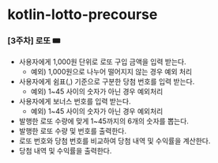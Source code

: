 # kotlin-lotto-precourse
### [3주차] 로또 🎟️

- 사용자에게 1,000원 단위로 로또 구입 금액을 입력 받는다.
  - 예외) 1,000원으로 나누어 떨어지지 않는 경우 예외 처리
- 사용자에게 쉼표(,) 기준으로 구분한 당첨 번호를 입력 받는다.
  - 예외) 1~45 사이의 숫자가 아닌 경우 예외처리
- 사용자에게 보너스 번호를 입력 받는다.
  - 예외) 1~45 사이의 숫자가 아닌 경우 예외처리
- 발행한 로또 수량에 맞게 1~45까지의 6개의 숫자를 뽑는다.
- 발행한 로또 수량 및 번호를 출력한다.
- 로또 번호와 당첨 번호를 비교하여 당첨 내역 및 수익률을 계산한다.
- 당첨 내역 및 수익률을 출력한다.